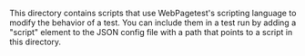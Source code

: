 This directory contains scripts that use WebPagetest's scripting language to modify the behavior of a test.  You can include them in a test run by adding a "script" element to the JSON config file with a path that points to a script in this directory.
